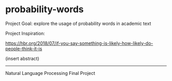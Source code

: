 # probability-words

Project Goal: explore the usage of probability words in academic text

Project Inspiration: 

https://hbr.org/2018/07/if-you-say-something-is-likely-how-likely-do-people-think-it-is 

(insert abstract)

***

Natural Language Processing Final Project 
